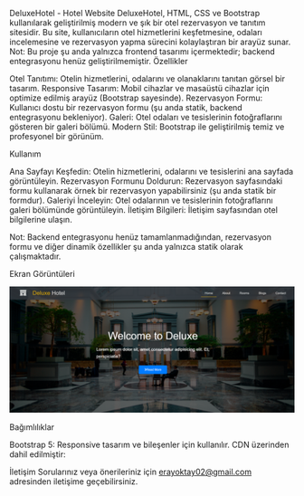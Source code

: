DeluxeHotel - Hotel Website
DeluxeHotel, HTML, CSS ve Bootstrap kullanılarak geliştirilmiş modern ve şık bir otel rezervasyon ve tanıtım sitesidir. Bu site, kullanıcıların otel hizmetlerini keşfetmesine, odaları incelemesine ve rezervasyon yapma sürecini kolaylaştıran bir arayüz sunar. Not: Bu proje şu anda yalnızca frontend tasarımı içermektedir; backend entegrasyonu henüz geliştirilmemiştir.
Özellikler

Otel Tanıtımı: Otelin hizmetlerini, odalarını ve olanaklarını tanıtan görsel bir tasarım.
Responsive Tasarım: Mobil cihazlar ve masaüstü cihazlar için optimize edilmiş arayüz (Bootstrap sayesinde).
Rezervasyon Formu: Kullanıcı dostu bir rezervasyon formu (şu anda statik, backend entegrasyonu bekleniyor).
Galeri: Otel odaları ve tesislerinin fotoğraflarını gösteren bir galeri bölümü.
Modern Stil: Bootstrap ile geliştirilmiş temiz ve profesyonel bir görünüm.

Kullanım

Ana Sayfayı Keşfedin: Otelin hizmetlerini, odalarını ve tesislerini ana sayfada görüntüleyin.
Rezervasyon Formunu Doldurun: Rezervasyon sayfasındaki formu kullanarak örnek bir rezervasyon yapabilirsiniz (şu anda statik bir formdur).
Galeriyi İnceleyin: Otel odalarının ve tesislerinin fotoğraflarını galeri bölümünde görüntüleyin.
İletişim Bilgileri: İletişim sayfasından otel bilgilerine ulaşın.

Not: Backend entegrasyonu henüz tamamlanmadığından, rezervasyon formu ve diğer dinamik özellikler şu anda yalnızca statik olarak çalışmaktadır.

Ekran Görüntüleri

![Deluxe Hotel Ana Sayfa](img/home-page.png)

Bağımlılıklar

Bootstrap 5: Responsive tasarım ve bileşenler için kullanılır. CDN üzerinden dahil edilmiştir:

<link href="https://cdn.jsdelivr.net/npm/bootstrap@5.3.0/dist/css/bootstrap.min.css" rel="stylesheet">
<script src="https://cdn.jsdelivr.net/npm/bootstrap@5.3.0/dist/js/bootstrap.bundle.min.js"></script>

İletişim
Sorularınız veya önerileriniz için erayoktay02@gmail.com adresinden iletişime geçebilirsiniz.
